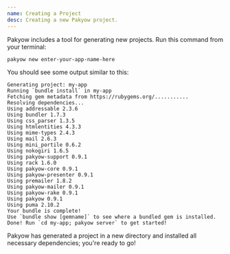 ```yaml
---
name: Creating a Project
desc: Creating a new Pakyow project.
---
```


Pakyow includes a tool for generating new projects. Run this
command from your terminal:

```
pakyow new enter-your-app-name-here
```

You should see some output similar to this:

```
Generating project: my-app
Running `bundle install` in my-app
Fetching gem metadata from https://rubygems.org/...........
Resolving dependencies...
Using addressable 2.3.6
Using bundler 1.7.3
Using css_parser 1.3.5
Using htmlentities 4.3.3
Using mime-types 2.4.3
Using mail 2.6.3
Using mini_portile 0.6.2
Using nokogiri 1.6.5
Using pakyow-support 0.9.1
Using rack 1.6.0
Using pakyow-core 0.9.1
Using pakyow-presenter 0.9.1
Using premailer 1.8.2
Using pakyow-mailer 0.9.1
Using pakyow-rake 0.9.1
Using pakyow 0.9.1
Using puma 2.10.2
Your bundle is complete!
Use `bundle show [gemname]` to see where a bundled gem is installed.
Done! Run `cd my-app; pakyow server` to get started!
```

Pakyow has generated a project in a new directory and installed
all necessary dependencies; you're ready to go!
